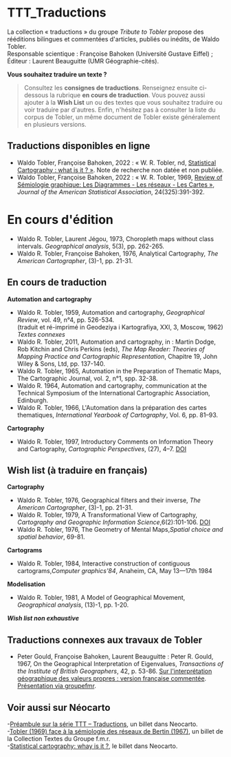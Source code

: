 # TTT_Traductions

La collection « traductions » du groupe _Tribute to Tobler_ propose des rééditions bilingues et commentées d'articles, publiés ou inédits, de Waldo Tobler. </br>
Responsable scientique : Françoise Bahoken (Université Gustave Eiffel) ;</br>
Éditeur : Laurent Beauguitte (UMR Géographie-cités).

**Vous souhaitez traduire un texte ?** </br> 
> Consultez les **consignes de traductions**. Renseignez ensuite ci-dessous la rubrique **en cours de traduction**. Vous pouvez aussi ajouter à la **Wish List** un ou des textes que vous souhaitez traduire ou voir traduire par d'autres. Enfin, n'hésitez pas à consulter la liste du corpus de Tobler, un même document de Tobler existe généralement en plusieurs versions.

## Traductions disponibles en ligne

- Waldo Tobler, Françoise Bahoken, 2022 : « W. R. Tobler, nd, [Statistical Cartography : what is it ? »](https://hal.archives-ouvertes.fr/hal-03739509). Note de recherche non datée et non publiée.
- Waldo Tobler, Françoise Bahoken, 2022 : « W. R. Tobler, 1969, [Review of Sémiologie graphique: Les Diagrammes - Les réseaux - Les Cartes »](https://hal.archives-ouvertes.fr/hal-03583854), _Journal of the American Statistical Association_, 24(325):391-392.

# En cours d'édition

- Waldo R. Tobler, Laurent Jégou, 1973, Choropleth maps without class intervals. _Geographical analysis_, 5(3), pp. 262-265. </br>
- Waldo R. Tobler, Françoise Bahoken, 1976, Analytical Cartography, _The American Cartographer_, (3)-1, pp. 21-31. 

## En cours de traduction

**Automation and cartography**
- Waldo R. Tobler, 1959, Automation and cartography, _Geographical Review_, vol. 49, n°4, pp. 526-534. </br>
(traduit et ré-imprimé in Geodeziya i Kartografiya, XXI, 3, Moscow, 1962) </br>
_Textes connexes_ </br>
- Waldo R. Tobler, 2011, Automation and cartography, in : Martin Dodge, Rob Kitchin and Chris Perkins (eds), _The Map Reader: Theories of Mapping Practice and Cartographic Representation_, Chapitre 19, John Wiley & Sons, Ltd, pp. 137-140.
- Waldo R. Tobler, 1965, Automation in the Preparation of Thematic Maps, The Cartographic Journal, vol. 2, n°1, spp. 32-38.
- Waldo R. 1964, Automation and cartography, communication at the Technical Symposium of the International Cartographic Association, Edinburgh.
- Waldo R. Tobler, 1966, L'Automation dans la préparation des cartes thematiques, _International Yearbook of Cartography_, Vol. 6, pp. 81–93.

**Cartography**
- Waldo R. Tobler, 1997, Introductory Comments on Information Theory and Cartography, _Cartographic Perspectives_, (27), 4–7. [DOI](https://doi.org/10.14714/CP27.698)

## Wish list (à traduire en français)

**Cartography**
- Waldo R. Tobler, 1976, Geographical filters and their inverse, _The American Cartographer_, (3)-1, pp. 21-31.
- Waldo R. Tobler, 1979, A Transformational View of Cartography, _Cartography and Geographic Information Science_,6(2):101-106. [DOI](https://doi.org/10.1559/152304079784023104)
- Waldo R. Tobler, 1976, The Geometry of Mental Maps,_Spatial choice and spatial behavior_, 69-81.

**Cartograms**
- Waldo R. Tobler, 1984, Interactive construction of contiguous cartograms,_Computer graphics'84_, Anaheim, CA, May 13—17th 1984

**Modelisation**
- Waldo R. Tobler, 1981, A Model of Geographical Movement, _Geographical analysis_, (13)-1, pp. 1-20.

**_Wish list non exhaustive_**

## Traductions connexes aux travaux de Tobler
- Peter Gould, Françoise Bahoken, Laurent Beauguitte : Peter R. Gould, 1967, On the Geographical Interpretation of Eigenvalues, _Transactions of the Institute of British Geographers_, 42, p. 53-86. [Sur l'interprétation géographique des valeurs propres : version française commentée](https://hal.archives-ouvertes.fr/hal-03699723). [Présentation via groupefmr](https://groupefmr.hypotheses.org/5899).

## Voir aussi sur Néocarto
-[Préambule sur la série TTT – Traductions](https://neocarto.hypotheses.org/14131), un billet dans Neocarto. </br>
-[Tobler (1969) face à la sémiologie des réseaux de Bertin (1967)](https://groupefmr.hypotheses.org/5745), un billet de la Collection Textes du Groupe f.m.r. </br>
-[Statistical cartography: whay is it ?](https://neocarto.hypotheses.org/15435), le billet dans Neocarto. </br>
